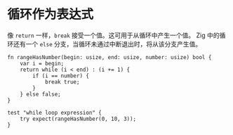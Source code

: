 # 循环作为表达式

像 `return` 一样，`break` 接受一个值。这可用于从循环中产生一个值。
Zig 中的循环还有一个 `else` 分支，当循环未通过中断退出时，将从该分支产生值。

```zig
fn rangeHasNumber(begin: usize, end: usize, number: usize) bool {
    var i = begin;
    return while (i < end) : (i += 1) {
        if (i == number) {
            break true;
        }
    } else false;
}

test "while loop expression" {
    try expect(rangeHasNumber(0, 10, 3));
}
```
